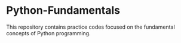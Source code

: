 # Python-Fundamentals
This repository contains practice codes focused on the fundamental concepts of Python programming. 

